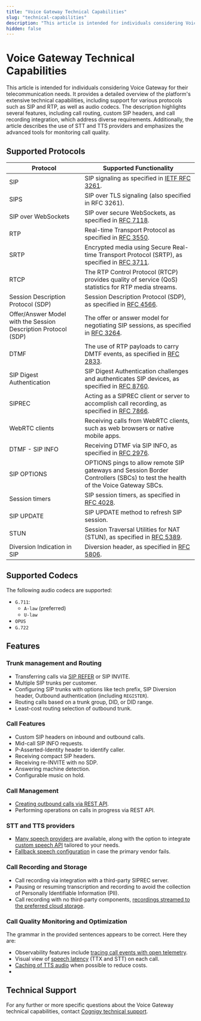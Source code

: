 ```yaml
---
title: "Voice Gateway Technical Capabilities"
slug: "technical-capabilities"
description: "This article is intended for individuals considering Voice Gateway for their telecommunication needs and outlines its technical capabilities."
hidden: false
---
```


# Voice Gateway Technical Capabilities

This article is intended for individuals considering Voice Gateway for their telecommunication needs. 
It provides a detailed overview of the platform's extensive technical capabilities, including support for various protocols such as SIP and RTP, as well as audio codecs. 
The description highlights several features, including call routing, custom SIP headers, and call recording integration,
which address diverse requirements.
Additionally, the article describes the use of STT and TTS providers and emphasizes the advanced tools for monitoring call quality.

## Supported Protocols

| Protocol                                                       | Supported Functionality                                                                                                                        |
|----------------------------------------------------------------|------------------------------------------------------------------------------------------------------------------------------------------------|
| SIP                                                            | SIP signaling as specified in [IETF RFC 3261](https://datatracker.ietf.org/doc/html/rfc3261).                                                  |
| SIPS                                                           | SIP over TLS signaling (also specified in RFC 3261).                                                                                           |
| SIP over WebSockets                                            | SIP over secure WebSockets, as specified in [RFC 7118](https://datatracker.ietf.org/doc/html/rfc7118).                                         |
| RTP                                                            | Real-time Transport Protocol as specified in [RFC 3550](https://datatracker.ietf.org/doc/html/rfc3550).                                        |
| SRTP                                                           | Encrypted media using Secure Real-time Transport Protocol (SRTP), as specified in [RFC 3711](https://datatracker.ietf.org/doc/html/rfc3711).   |
| RTCP                                                           | The RTP Control Protocol (RTCP) provides quality of service (QoS) statistics for RTP media streams.                                            |
| Session Description Protocol (SDP)                             | Session Description Protocol (SDP), as specified in [RFC 4566](https://datatracker.ietf.org/doc/html/rfc4566).                                 |
| Offer/Answer Model with the Session Description Protocol (SDP) | The offer or answer model for negotiating SIP sessions, as specified in [RFC 3264](https://datatracker.ietf.org/doc/html/rfc3264).             |
| DTMF                                                           | The use of RTP payloads to carry DMTF events, as specified in [RFC 2833](https://datatracker.ietf.org/doc/html/rfc2833).                       |
| SIP Digest Authentication                                      | SIP Digest Authentication challenges and authenticates SIP devices, as specified in [RFC 8760](https://datatracker.ietf.org/doc/html/rfc8760). |
| SIPREC                                                         | Acting as a SIPREC client or server to accomplish call recording, as specified in [RFC 7866](https://datatracker.ietf.org/doc/html/rfc7866).   |
| WebRTC clients                                                 | Receiving calls from WebRTC clients, such as web browsers or native mobile apps.                                                               |
| DTMF - SIP INFO                                                | Receiving DTMF via SIP INFO, as specified in [RFC 2976](https://www.rfc-editor.org/rfc/rfc2976).                                               |
| SIP OPTIONS                                                    | OPTIONS pings to allow remote SIP gateways and Session Border Controllers (SBCs) to test the health of the Voice Gateway SBCs.                 |
| Session timers                                                 | SIP session timers, as specified in [RFC 4028](https://datatracker.ietf.org/doc/html/rfc4028).                                                 |
| SIP UPDATE                                                     | SIP UPDATE method to refresh SIP session.                                                                                                      |
| STUN                                                           | Session Traversal Utilities for NAT (STUN), as specified in [RFC 5389](https://datatracker.ietf.org/doc/html/rfc5389).                         |
| Diversion Indication in SIP                                    | Diversion header, as specified in [RFC 5806](https://datatracker.ietf.org/doc/html/rfc5806).                                                   |

## Supported Codecs

The following audio codecs are supported:

- `G.711`:
    - `A-law` (preferred)
    - `U-law`
- `OPUS`
- `G.722`

## Features

### Trunk management and Routing

- Transferring calls via [SIP REFER](https://datatracker.ietf.org/doc/html/rfc3515) or SIP INVITE.
- Multiple SIP trunks per customer.
- Configuring SIP trunks with options like tech prefix, SIP Diversion header, Outbound authentication (including `REGISTER`).
- Routing calls based on a trunk group, DID, or DID range.
- Least-cost routing selection of outbound trunk.

### Call Features 

- Custom SIP headers on inbound and outbound calls.
- Mid-call SIP INFO requests.
- P-Asserted-Identity header to identify caller.
- Receiving compact SIP headers.
- Receiving re-INVITE with no SDP.
- Answering machine detection.
- Configurable music on hold.

### Call Management

- [Creating outbound calls via REST API](../voicegateway/creating-outbound-calls.md).
- Performing operations on calls in progress via REST API.

### STT and TTS providers

- [Many speech providers](../voicegateway/references/tts-and-stt-vendors.md) are available, along with the option to integrate [custom speech API](webapp/speech-services.md#add-a-custom-speech-vendor) tailored to your needs.
- [Fallback speech configuration](../voicegateway/webapp/applications.md#add-additional-tts-and-stt-vendor) in case the primary vendor fails.

### Call Recording and Storage

- Call recording via integration with a third-party SIPREC server.
- Pausing or resuming transcription and recording to avoid the collection of Personally Identifiable Information (PII).
- Call recording with no third-party components, [recordings streamed to the preferred cloud storage](../voicegateway/webapp/recent-calls.md#call-recordings).

### Call Quality Monitoring and Optimization

The grammar in the provided sentences appears to be correct. Here they are:

- Observability features include [tracing call events with open telemetry](webapp/recent-calls.md#call-tracing).
- Visual view of [speech latency](webapp/recent-calls.md#call-recordings) (TTX and STT) on each call.
- [Caching of TTS audio](webapp/accounts.md#tts-prompt-caching) when possible to reduce costs.
- 
## Technical Support

For any further or more specific questions about the Voice Gateway technical capabilities, contact [Cognigy technical support](../help/get-help.md).